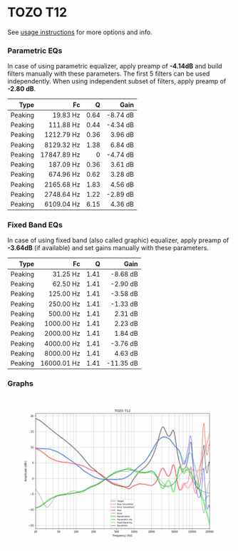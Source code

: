 # TOZO T12
See [usage instructions](https://github.com/jaakkopasanen/AutoEq#usage) for more options and info.

### Parametric EQs
In case of using parametric equalizer, apply preamp of **-4.14dB** and build filters manually
with these parameters. The first 5 filters can be used independently.
When using independent subset of filters, apply preamp of **-2.80 dB**.

| Type    | Fc          |    Q | Gain     |
|--------:|------------:|-----:|---------:|
| Peaking | 19.83 Hz    | 0.64 | -8.74 dB |
| Peaking | 111.88 Hz   | 0.44 | -4.34 dB |
| Peaking | 1212.79 Hz  | 0.36 | 3.96 dB  |
| Peaking | 8129.32 Hz  | 1.38 | 6.84 dB  |
| Peaking | 17847.89 Hz | 0    | -4.74 dB |
| Peaking | 187.09 Hz   | 0.36 | 3.61 dB  |
| Peaking | 674.96 Hz   | 0.62 | 3.28 dB  |
| Peaking | 2165.68 Hz  | 1.83 | 4.56 dB  |
| Peaking | 2748.64 Hz  | 1.22 | -2.89 dB |
| Peaking | 6109.04 Hz  | 6.15 | 4.36 dB  |

### Fixed Band EQs
In case of using fixed band (also called graphic) equalizer, apply preamp of **-3.64dB**
(if available) and set gains manually with these parameters.

| Type    | Fc          |    Q | Gain      |
|--------:|------------:|-----:|----------:|
| Peaking | 31.25 Hz    | 1.41 | -8.68 dB  |
| Peaking | 62.50 Hz    | 1.41 | -2.90 dB  |
| Peaking | 125.00 Hz   | 1.41 | -3.58 dB  |
| Peaking | 250.00 Hz   | 1.41 | -1.33 dB  |
| Peaking | 500.00 Hz   | 1.41 | 2.31 dB   |
| Peaking | 1000.00 Hz  | 1.41 | 2.23 dB   |
| Peaking | 2000.00 Hz  | 1.41 | 1.84 dB   |
| Peaking | 4000.00 Hz  | 1.41 | -3.76 dB  |
| Peaking | 8000.00 Hz  | 1.41 | 4.63 dB   |
| Peaking | 16000.01 Hz | 1.41 | -11.35 dB |

### Graphs
![](./TOZO%20T12.png)